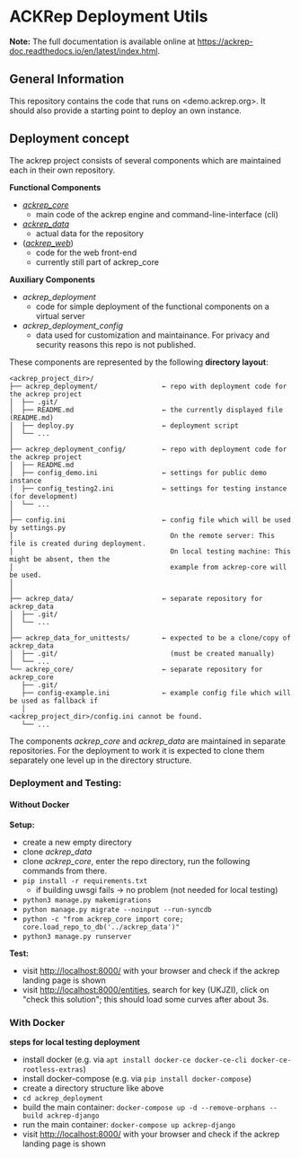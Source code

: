# ACKRep Deployment Utils

**Note:** The full documentation is available online at <https://ackrep-doc.readthedocs.io/en/latest/index.html>.

## General Information

This repository contains the code that runs on <demo.ackrep.org>. It should also provide a starting point to deploy an own instance.

## Deployment concept

The ackrep project consists of several components which are maintained each in their own repository.


**Functional Components**

- *[ackrep_core](https://github.com/cknoll/ackrep_core)*
    - main code of the ackrep engine and command-line-interface (cli)
- *[ackrep_data](https://github.com/cknoll/ackrep_data)*
    - actual data for the repository
- (*[ackrep_web](https://github.com/cknoll/ackrep_core/tree/main/ackrep_web)*)
    - code for the web front-end
    - currently still part of ackrep_core

**Auxiliary Components**

- *ackrep_deployment*
    - code for simple deployment of the functional components on a virtual server
- *ackrep_deployment_config*
    - data used for customization and maintainance. For privacy and security reasons this repo is not published.

<a name="directory-layout"></a>
These components are represented by the following **directory layout**:

    <ackrep_project_dir>/
    ├── ackrep_deployment/                ← repo with deployment code for the ackrep project
    │  ├── .git/
    │  ├── README.md                      ← the currently displayed file (README.md)
    │  ├── deploy.py                      ← deployment script
    │  └── ...
    │
    ├── ackrep_deployment_config/         ← repo with deployment code for the ackrep project
    │  ├── README.md
    │  ├── config_demo.ini                ← settings for public demo instance
    │  ├── config_testing2.ini            ← settings for testing instance (for development)
    │  └── ...
    │
    ├── config.ini                        ← config file which will be used by settings.py
    │                                       On the remote server: This file is created during deployment.
    │                                       On local testing machine: This might be absent, then the
    │                                       example from ackrep-core will be used.
    │
    │
    ├── ackrep_data/                      ← separate repository for ackrep_data
    │  ├── .git/
    │  └── ...
    │
    ├── ackrep_data_for_unittests/        ← expected to be a clone/copy of ackrep_data
    │  ├── .git/                            (must be created manually)
    │  └── ...
    └── ackrep_core/                      ← separate repository for ackrep_core
       ├── .git/
       ├── config-example.ini             ← example config file which will be used as fallback if
       │                                     <ackrep_project_dir>/config.ini cannot be found.
       └── ...

The components *ackrep_core* and *ackrep_data* are maintained in separate repositories.
For the deployment to work it is expected to clone them separately one level up in the directory structure.

### Deployment and Testing:


#### Without Docker

**Setup:**

- create a new empty directory
- clone *ackrep_data*
- clone *ackrep_core*, enter the repo directory, run the following commands from there.
- `pip install -r requirements.txt`
    - if building uwsgi fails → no problem (not needed for local testing)
- `python3 manage.py makemigrations`
- `python manage.py migrate --noinput --run-syncdb`
- `python -c "from ackrep_core import core; core.load_repo_to_db('../ackrep_data')"`
- `python3 manage.py runserver`

**Test:**
- visit <http://localhost:8000/> with your browser and check if the ackrep landing page is shown
- visit <http://localhost:8000/entities>, search for key (UKJZI), click on "check this solution"; this should load some curves after about 3s.


### With Docker


**steps for local testing deployment**
- install docker (e.g. via `apt install docker-ce docker-ce-cli docker-ce-rootless-extras`)
- install docker-compose (e.g. via `pip install docker-compose`)
- create a directory structure like above
- `cd ackrep_deployment`
- build the main container: `docker-compose up -d --remove-orphans --build ackrep-django`
- run the main container: `docker-compose up ackrep-django`
- visit <http://localhost:8000/> with your browser and check if the ackrep landing page is shown


